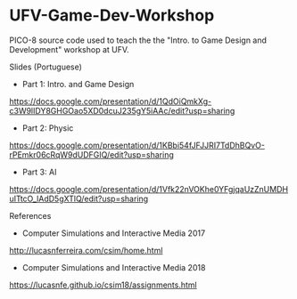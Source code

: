 # UFV-Game-Dev-Workshop
PICO-8 source code used to teach the the "Intro. to Game Design and Development" workshop at UFV.

Slides (Portuguese)
- Part 1: Intro. and Game Design

https://docs.google.com/presentation/d/1QdOiQmkXg-c3W9lIDY8GHGOao5XD0dcuJ235gY5iAAc/edit?usp=sharing

- Part 2: Physic

https://docs.google.com/presentation/d/1KBbi54fJFJJRI7TdDhBQvO-rPEmkr06cRqW9dUDFGIQ/edit?usp=sharing

- Part 3: AI

https://docs.google.com/presentation/d/1Vfk22nVOKhe0YFgjqaUzZnUMDHuITtcO_lAdD5gXTlQ/edit?usp=sharing

References
- Computer Simulations and Interactive Media 2017

http://lucasnferreira.com/csim/home.html

- Computer Simulations and Interactive Media 2018

https://lucasnfe.github.io/csim18/assignments.html
